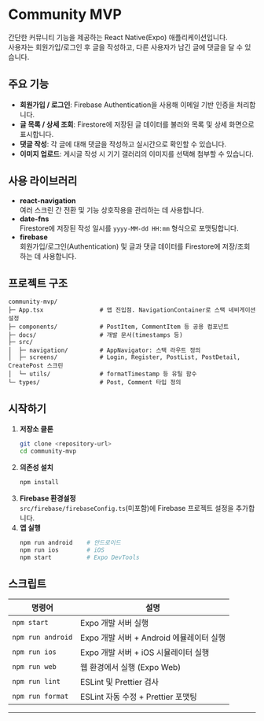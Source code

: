 # Community MVP

간단한 커뮤니티 기능을 제공하는 React Native(Expo) 애플리케이션입니다.  
사용자는 회원가입/로그인 후 글을 작성하고, 다른 사용자가 남긴 글에 댓글을 달 수 있습니다.

## 주요 기능
- **회원가입 / 로그인**: Firebase Authentication을 사용해 이메일 기반 인증을 처리합니다.
- **글 목록 / 상세 조회**: Firestore에 저장된 글 데이터를 불러와 목록 및 상세 화면으로 표시합니다.
- **댓글 작성**: 각 글에 대해 댓글을 작성하고 실시간으로 확인할 수 있습니다.
- **이미지 업로드**: 게시글 작성 시 기기 갤러리의 이미지를 선택해 첨부할 수 있습니다.

## 사용 라이브러리
- **react-navigation**  
  여러 스크린 간 전환 및 기능 상호작용을 관리하는 데 사용합니다.
- **date-fns**  
  Firestore에 저장된 작성 일시를 `yyyy-MM-dd HH:mm` 형식으로 포맷팅합니다.
- **firebase**  
  회원가입/로그인(Authentication) 및 글과 댓글 데이터를 Firestore에 저장/조회하는 데 사용합니다.

## 프로젝트 구조
```
community-mvp/
├─ App.tsx                # 앱 진입점. NavigationContainer로 스택 네비게이션 설정
├─ components/            # PostItem, CommentItem 등 공용 컴포넌트
├─ docs/                  # 개발 문서(timestamps 등)
├─ src/
│  ├─ navigation/         # AppNavigator: 스택 라우트 정의
│  ├─ screens/            # Login, Register, PostList, PostDetail, CreatePost 스크린
│  └─ utils/              # formatTimestamp 등 유틸 함수
└─ types/                 # Post, Comment 타입 정의
```

## 시작하기
1. **저장소 클론**
   ```bash
   git clone <repository-url>
   cd community-mvp
   ```
2. **의존성 설치**
   ```bash
   npm install
   ```
3. **Firebase 환경설정**  
   `src/firebase/firebaseConfig.ts`(미포함)에 Firebase 프로젝트 설정을 추가합니다.
4. **앱 실행**
   ```bash
   npm run android    # 안드로이드
   npm run ios        # iOS
   npm start          # Expo DevTools
   ```

## 스크립트
| 명령어            | 설명                                         |
|------------------|----------------------------------------------|
| `npm start`      | Expo 개발 서버 실행                          |
| `npm run android`| Expo 개발 서버 + Android 에뮬레이터 실행     |
| `npm run ios`    | Expo 개발 서버 + iOS 시뮬레이터 실행         |
| `npm run web`    | 웹 환경에서 실행 (Expo Web)                  |
| `npm run lint`   | ESLint 및 Prettier 검사                      |
| `npm run format` | ESLint 자동 수정 + Prettier 포맷팅           |

---
